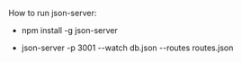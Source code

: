 How to run json-server:

- npm install -g json-server

- json-server -p 3001 --watch db.json --routes routes.json
